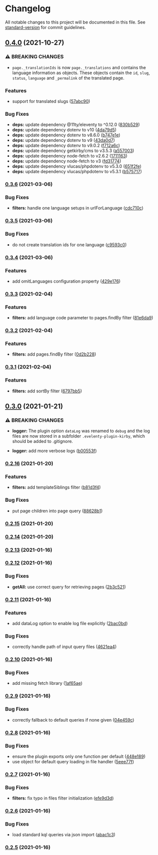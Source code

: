 # Changelog

All notable changes to this project will be documented in this file. See [standard-version](https://github.com/conventional-changelog/standard-version) for commit guidelines.

## [0.4.0](https://gitlab.com/renestalder/eleventy-plugin-kirby/compare/v0.3.6...v0.4.0) (2021-10-27)


### ⚠ BREAKING CHANGES

* `page._translationIds` is now `page._translations` and
contains the language information as objects. These objects contain
the `id`, `slug`, `status`, `language` and `_permalink` of the
translated page.

### Features

* support for translated slugs ([57abc90](https://gitlab.com/renestalder/eleventy-plugin-kirby/commit/57abc905310bf54aab47730871367da7c5133e5c))


### Bug Fixes

* **deps:** update dependency @11ty/eleventy to ^0.12.0 ([830b529](https://gitlab.com/renestalder/eleventy-plugin-kirby/commit/830b529baa8d7a8cd3c6994418cb47d309a662c6))
* **deps:** update dependency dotenv to v10 ([4da79d5](https://gitlab.com/renestalder/eleventy-plugin-kirby/commit/4da79d5abae1e2e7e31916cf7276a58cf7dd06e8))
* **deps:** update dependency dotenv to v8.6.0 ([b747e1e](https://gitlab.com/renestalder/eleventy-plugin-kirby/commit/b747e1e1b04468d7c4b41177c7459e714ae32ce9))
* **deps:** update dependency dotenv to v9 ([43da0d7](https://gitlab.com/renestalder/eleventy-plugin-kirby/commit/43da0d72caced31e18047d5e0d350b0366f7c39c))
* **deps:** update dependency dotenv to v9.0.2 ([f712a6c](https://gitlab.com/renestalder/eleventy-plugin-kirby/commit/f712a6c7ea6cf601245f37c2aa10a987ea787130))
* **deps:** update dependency getkirby/cms to v3.5.3 ([a557003](https://gitlab.com/renestalder/eleventy-plugin-kirby/commit/a557003cb4d827fe0fb5402685d638356ddf7e11))
* **deps:** update dependency node-fetch to v2.6.2 ([1711163](https://gitlab.com/renestalder/eleventy-plugin-kirby/commit/1711163f013a6d63299f1f27e9f7fc0c22609004))
* **deps:** update dependency node-fetch to v3 ([fd31774](https://gitlab.com/renestalder/eleventy-plugin-kirby/commit/fd31774180f41cbe47ad853ac0e6bc89255f2b44))
* **deps:** update dependency vlucas/phpdotenv to v5.3.0 ([651f2fe](https://gitlab.com/renestalder/eleventy-plugin-kirby/commit/651f2fe69962871d4c5c4eea36dd43bc45991d60))
* **deps:** update dependency vlucas/phpdotenv to v5.3.1 ([b575717](https://gitlab.com/renestalder/eleventy-plugin-kirby/commit/b575717850421541adbb52343afabe630f4c97fe))

### [0.3.6](https://gitlab.com/renestalder/eleventy-plugin-kirby/compare/v0.3.5...v0.3.6) (2021-03-06)


### Bug Fixes

* **filters:** handle one language setups in urlForLanguage ([cdc710c](https://gitlab.com/renestalder/eleventy-plugin-kirby/commit/cdc710c0509481cbb04dc0155f7257b7e35b3808))

### [0.3.5](https://gitlab.com/renestalder/eleventy-plugin-kirby/compare/v0.3.4...v0.3.5) (2021-03-06)


### Bug Fixes

* do not create translation ids for one language ([c9593c0](https://gitlab.com/renestalder/eleventy-plugin-kirby/commit/c9593c0e96f284b2d2b248af511a9b4de008ddab))

### [0.3.4](https://gitlab.com/renestalder/eleventy-plugin-kirby/compare/v0.3.3...v0.3.4) (2021-03-06)


### Features

* add omitLanguages configuration property ([429e176](https://gitlab.com/renestalder/eleventy-plugin-kirby/commit/429e176f9f4201b06817ed9c89f2ca68af6add05))

### [0.3.3](https://gitlab.com/renestalder/eleventy-plugin-kirby/compare/v0.3.2...v0.3.3) (2021-02-04)


### Features

* **filters:** add language code parameter to pages.findBy filter ([81e6da9](https://gitlab.com/renestalder/eleventy-plugin-kirby/commit/81e6da96584e5ff578cccaf77706ce19adbd27ea))

### [0.3.2](https://gitlab.com/renestalder/eleventy-plugin-kirby/compare/v0.3.1...v0.3.2) (2021-02-04)


### Features

* **filters:** add pages.findBy filter ([0d2b228](https://gitlab.com/renestalder/eleventy-plugin-kirby/commit/0d2b228854a6dc65b423260c52b5406f4c6d3721))

### [0.3.1](https://gitlab.com/renestalder/eleventy-plugin-kirby/compare/v0.3.0...v0.3.1) (2021-02-04)


### Features

* **filters:** add sortBy filter ([6797bb5](https://gitlab.com/renestalder/eleventy-plugin-kirby/commit/6797bb5f74e8508f2e6a7edbafd789fb2f0e92b5))

## [0.3.0](https://gitlab.com/renestalder/eleventy-plugin-kirby/compare/v0.2.16...v0.3.0) (2021-01-21)


### ⚠ BREAKING CHANGES

* **logger:** The plugin option `dataLog` was renamed to `debug`
and the log files are now stored in a subfolder
`.evelenty-plugin-kirby`, which should be added to .gitignore.

* **logger:** add more verbose logs ([b00553f](https://gitlab.com/renestalder/eleventy-plugin-kirby/commit/b00553f1a86513c5f689b814cf5dbd15a02011db))

### [0.2.16](https://gitlab.com/renestalder/eleventy-plugin-kirby/compare/v0.2.15...v0.2.16) (2021-01-20)


### Features

* **filters:** add templateSiblings filter ([b81d3f4](https://gitlab.com/renestalder/eleventy-plugin-kirby/commit/b81d3f44afbe51c88bab4fd0762ae380f6da4a8d))


### Bug Fixes

* put page children into page query ([88628b1](https://gitlab.com/renestalder/eleventy-plugin-kirby/commit/88628b1a2dacafbdaaeb59596beb9c3f98e01b76))

### [0.2.15](https://gitlab.com/renestalder/eleventy-plugin-kirby/compare/v0.2.14...v0.2.15) (2021-01-20)

### [0.2.14](https://gitlab.com/renestalder/eleventy-plugin-kirby/compare/v0.2.13...v0.2.14) (2021-01-20)

### [0.2.13](https://gitlab.com/renestalder/eleventy-plugin-kirby/compare/v0.2.12...v0.2.13) (2021-01-16)

### [0.2.12](https://gitlab.com/renestalder/eleventy-plugin-kirby/compare/v0.2.11...v0.2.12) (2021-01-16)


### Bug Fixes

* **getAll:** use correct query for retrieving pages ([2b3c521](https://gitlab.com/renestalder/eleventy-plugin-kirby/commit/2b3c521736b37dd21ac12df11a08ed677d07bff0))

### [0.2.11](https://gitlab.com/renestalder/eleventy-plugin-kirby/compare/v0.2.10...v0.2.11) (2021-01-16)


### Features

* add dataLog option to enable log file explicitly ([2bac0bd](https://gitlab.com/renestalder/eleventy-plugin-kirby/commit/2bac0bd5c7691cfcd7d957f642d1a067f3013577))


### Bug Fixes

* correctly handle path of input query files ([4621ea4](https://gitlab.com/renestalder/eleventy-plugin-kirby/commit/4621ea46e09474067c58e400813b35a653a29fec))

### [0.2.10](https://gitlab.com/renestalder/eleventy-plugin-kirby/compare/v0.2.9...v0.2.10) (2021-01-16)


### Bug Fixes

* add missing fetch library ([1af65ae](https://gitlab.com/renestalder/eleventy-plugin-kirby/commit/1af65aec1021d6d30316b1c5ac86ae9985c9c601))

### [0.2.9](https://gitlab.com/renestalder/eleventy-plugin-kirby/compare/v0.2.8...v0.2.9) (2021-01-16)


### Bug Fixes

* correctly fallback to default queries if none given ([04e459c](https://gitlab.com/renestalder/eleventy-plugin-kirby/commit/04e459c79e139a835c75a66703315f6b4b30a878))

### [0.2.8](https://gitlab.com/renestalder/eleventy-plugin-kirby/compare/v0.2.7...v0.2.8) (2021-01-16)


### Bug Fixes

* ensure the plugin exports only one function per default ([448e189](https://gitlab.com/renestalder/eleventy-plugin-kirby/commit/448e189c9950981957d973ff37f6c368ec4b6bd8))
* use object for default query loading in file handler ([5eee77f](https://gitlab.com/renestalder/eleventy-plugin-kirby/commit/5eee77f7915292173edf92178500c3e89f7790b0))

### [0.2.7](https://gitlab.com/renestalder/eleventy-plugin-kirby/compare/v0.2.6...v0.2.7) (2021-01-16)


### Bug Fixes

* **filters:** fix typo in files filter initialization ([efe9d3d](https://gitlab.com/renestalder/eleventy-plugin-kirby/commit/efe9d3d7ef5a413716e317836e8bb3681fbb8d39))

### [0.2.6](https://gitlab.com/renestalder/eleventy-plugin-kirby/compare/v0.2.5...v0.2.6) (2021-01-16)


### Bug Fixes

* load standard kql queries via json import ([abac1c3](https://gitlab.com/renestalder/eleventy-plugin-kirby/commit/abac1c3e3d009c57bcef72147bfacf4db709c06d))

### [0.2.5](https://gitlab.com/renestalder/eleventy-plugin-kirby/compare/v0.2.4...v0.2.5) (2021-01-16)
